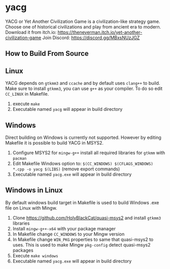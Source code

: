 # yacg
YACG or Yet Another Civilization Game is a civilization-like strategy game. Choose one of historical civilizations and play from ancient era to modern.
Download it from itch.io:
https://theneverman.itch.io/yet-another-civilization-game
Join Discord:
https://discord.gg/MBxsNUzJGZ

How to Build From Source
--------------

Linux
-----
YACG depends on `gtkmm3` and `ccache` and by default uses `clang++` to build. Make sure to install `gtkmm3`, you can use `g++` as your compiler. To do so edit `CC_LINUX` in Makefile.  
1. execute `make`
2. Executable named `yacg` will appear in build directory

Windows
-------
Direct building on Windows is currently not supported. However by editing Makefile it is possible to build YACG in MSYS2.  
1. Configure MSYS2 for `mingw-g++` install all required libraries for `gtkmm` with `pacman`
2. Edit Makefile Windows option to: `$(CC_WINDOWS) $(CFLAGS_WINDOWS) *.cpp -o yacg $(LIBS)` (remove export commands)
3. Executable named `yacg.exe` will appear in build directory

Windows in Linux
---------------
By default windows build target in Makefile is used to build Windows .exe file on Linux with Mingw.
1. Clone https://github.com/HolyBlackCat/quasi-msys2 and install `gtkmm3` libraries
2. Install `mingw-g++-x64` with your package manager
3. In Makefile change `CC_WINDOWS` to your Mingw version
4. In Makefile change `WIN_PKG` properties to same that quasi-msys2 to uses. This is used to make Mingw `pkg-config` detect quasi-msys2 packages
5. Execute `make windows`
6. Executable named `yacg.exe` will appear in build directory
